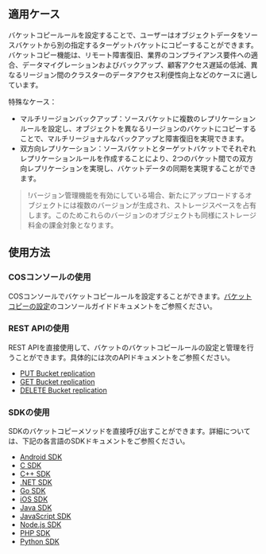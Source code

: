 ## 適用ケース

バケットコピールールを設定することで、ユーザーはオブジェクトデータをソースバケットから別の指定するターゲットバケットにコピーすることができます。バケットコピー機能は、リモート障害復旧、業界のコンプライアンス要件への適合、データマイグレーションおよびバックアップ、顧客アクセス遅延の低減、異なるリージョン間のクラスターのデータアクセス利便性向上などのケースに適しています。

特殊なケース：
- マルチリージョンバックアップ：ソースバケットに複数のレプリケーションルールを設定し、オブジェクトを異なるリージョンのバケットにコピーすることで、マルチリージョナルなバックアップと障害復旧を実現できます。
- 双方向レプリケーション：ソースバケットとターゲットバケットでそれぞれレプリケーションルールを作成することにより、2つのバケット間での双方向レプリケーションを実現し、バケットデータの同期を実現することができます。

>!バージョン管理機能を有効にしている場合、新たにアップロードするオブジェクトには複数のバージョンが生成され、ストレージスペースを占有します。このためこれらのバージョンのオブジェクトも同様にストレージ料金の課金対象となります。

## 使用方法

### COSコンソールの使用

COSコンソールでバケットコピールールを設定することができます。[バケットコピーの設定](https://intl.cloud.tencent.com/document/product/436/19235)のコンソールガイドドキュメントをご参照ください。

### REST APIの使用

REST APIを直接使用して、バケットのバケットコピールールの設定と管理を行うことができます。具体的には次のAPIドキュメントをご参照ください。

- [PUT Bucket replication](https://intl.cloud.tencent.com/document/product/436/19223) 
- [GET Bucket replication](https://intl.cloud.tencent.com/document/product/436/19222) 
- [DELETE Bucket replication](https://intl.cloud.tencent.com/document/product/436/19221) 

### SDKの使用

SDKのバケットコピーメソッドを直接呼び出すことができます。詳細については、下記の各言語のSDKドキュメントをご参照ください。

- [Android SDK](https://intl.cloud.tencent.com/document/product/436/36196)
- [C SDK](https://intl.cloud.tencent.com/document/product/436/31519)
- [C++ SDK](https://intl.cloud.tencent.com/document/product/436/12301)
- [.NET SDK](https://intl.cloud.tencent.com/document/product/436/43245)
- [Go SDK](https://intl.cloud.tencent.com/document/product/436/30601)
- [iOS SDK](https://intl.cloud.tencent.com/document/product/436/37696)
- [Java SDK](https://intl.cloud.tencent.com/document/product/436/10199)
- [JavaScript SDK](https://intl.cloud.tencent.com/document/product/436/35805)
- [Node.js SDK](https://intl.cloud.tencent.com/document/product/436/35859)
- [PHP SDK](https://intl.cloud.tencent.com/document/product/436/34996)
- [Python SDK](https://intl.cloud.tencent.com/document/product/436/31547)
